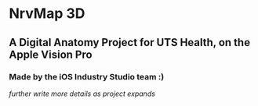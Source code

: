 #  NrvMap 3D
## A Digital Anatomy Project for UTS Health, on the Apple Vision Pro
### Made by the iOS Industry Studio team :)

*further write more details as project expands*

